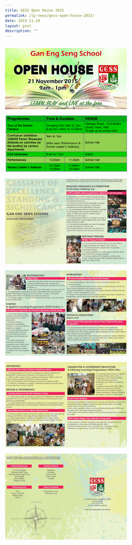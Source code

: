 ```yaml
---
title: GESS Open House 2015
permalink: /lp-news/gess-open-house-2015/
date: 2015-11-20
layout: post
description: ""
---
```

<br>
<img src="/images/openhouse2015.jpg" 
         style="width:400px"
	/>
<br>
<br>
<img src="/images/openhouse2015-2.jpg" 
         style="width:400px"
	/>
<br>
<br>
<img src="/images/openhouse2015-3.jpg" 
         style="width:400px"
	/>
<br>
<br>
<img src="/images/openhouse2015-4.jpg" 
         style="width:400px"
	/>
<br>
<br>
<img src="/images/openhouse2015-5.jpg" 
         style="width:400px"
	/>
<br>
<br>
<img src="/images/openhouse2015-6.jpg" 
         style="width:400px"
	/>
<br>
